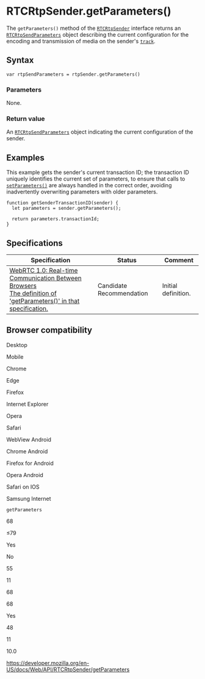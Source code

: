 RTCRtpSender.getParameters()
============================

The `getParameters()` method of the [`RTCRtpSender`](../rtcrtpsender) interface returns an [`RTCRtpSendParameters`](../rtcrtpsendparameters) object describing the current configuration for the encoding and transmission of media on the sender's [`track`](track).

Syntax
------

    var rtpSendParameters = rtpSender.getParameters()

### Parameters

None.

### Return value

An [`RTCRtpSendParameters`](../rtcrtpsendparameters) object indicating the current configuration of the sender.

Examples
--------

This example gets the sender's current transaction ID; the transaction ID uniquely identifies the current set of parameters, to ensure that calls to [`setParameters()`](setparameters) are always handled in the correct order, avoiding inadvertently overwriting parameters with older parameters.

    function getSenderTransactionID(sender) {
      let parameters = sender.getParameters();

      return parameters.transactionId;
    }

Specifications
--------------

<table><thead><tr class="header"><th>Specification</th><th>Status</th><th>Comment</th></tr></thead><tbody><tr class="odd"><td><a href="https://w3c.github.io/webrtc-pc/#dom-rtcrtpsender-getparameters">WebRTC 1.0: Real-time Communication Between Browsers<br />
<span class="small">The definition of 'getParameters()' in that specification.</span></a></td><td><span class="spec-cr">Candidate Recommendation</span></td><td>Initial definition.</td></tr></tbody></table>

Browser compatibility
---------------------

Desktop

Mobile

Chrome

Edge

Firefox

Internet Explorer

Opera

Safari

WebView Android

Chrome Android

Firefox for Android

Opera Android

Safari on IOS

Samsung Internet

`getParameters`

68

≤79

Yes

No

55

11

68

68

Yes

48

11

10.0

<a href="https://developer.mozilla.org/en-US/docs/Web/API/RTCRtpSender/getParameters" class="_attribution-link">https://developer.mozilla.org/en-US/docs/Web/API/RTCRtpSender/getParameters</a>
